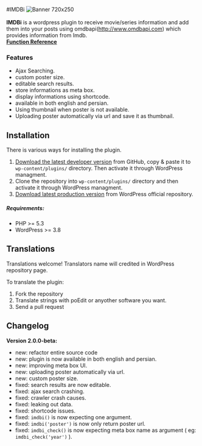 #IMDBi
![Banner 720x250](http://up.vbiran.ir/uploads/28106145555976142631_banner-720x250.jpg)
<br/><br/>
**IMDBi** is a wordpress plugin to receive movie/series information and add them into your posts using omdbapi(http://www.omdbapi.com) which provides information from Imdb.
<br/>
**[Function Reference](https://github.com/iazami/imdbi/wiki/Function-Reference)**

### Features
* Ajax Searching.
* custom poster size.
* editable search results.
* store informations as meta box.
* display informations using shortcode.
* available in both english and persian.
* Using thumbnail when poster is not available.
* Uploading poster automatically via url and save it as thumbnail.

## Installation
There is various ways for installing the plugin.

1. [Download the latest developer version](https://github.com/iazami/imdbi/archive/master.zip) from GitHub, copy & paste it to `wp-content/plugins/` directory. Then activate it through WordPress managment.
2. Clone the repository into `wp-content/plugins/` directory and then activate it through WordPress managment.
3. [Download latest production version](https://wordpress.org/plugins/imdbi) from WordPress official repository.

##### Requirements:
* PHP >= 5.3
* WordPress >= 3.8

## Translations
Translations welcome! Translators name will credited in WordPress repository page.

To translate the plugin:

1. Fork the repository
2. Translate strings with poEdit or anyother software you want.
3. Send a pull request


## Changelog
**Version 2.0.0-beta:**
* new: refactor entire source code
* new: plugin is now available in both english and persian.
* new: improving meta box UI.
* new: uploading poster automatically via url.
* new: custom poster size.
* fixed: search results are now editable.
* fixed: ajax search crashing.
* fixed: crawler crash causes.
* fixed: leaking out data.
* fixed: shortcode issues.
* fixed: `imdbi()` is now expecting one argument.
* fixed: `imdbi('poster')` is now only return poster url.
* fixed: `imdbi_check()` is now expecting meta box name as argument ( eg: `imdbi_check('year')` ).
